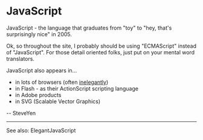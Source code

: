# JavaScript #

JavaScript - the language that graduates from "toy" to "hey, that's surprisingly nice" in 2005.

Ok, so throughout the site, I probably should be using "ECMAScript" instead of "JavaScript".  For those detail oriented folks, just put on your mental word translators.

JavaScript also appears in...
  * in lots of browsers (often [inelegantly](http://code.google.com/p/trimpath/wiki/InelegantJavaScript))
  * in Flash - as their ActionScript scripting language
  * in Adobe products
  * in SVG (Scalable Vector Graphics)

-- SteveYen


---

See also: ElegantJavaScript